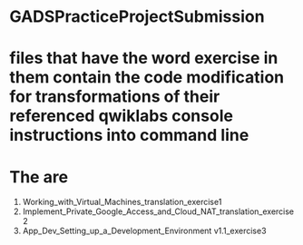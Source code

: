 # GADSPracticeProjectSubmission

# files that have the word exercise in them contain the code modification for transformations of their referenced qwiklabs console instructions into command line 
 # The are 
 1. Working_with_Virtual_Machines_translation_exercise1 
 2. Implement_Private_Google_Access_and_Cloud_NAT_translation_exercise2
 3. App_Dev_Setting_up_a_Development_Environment v1.1_exercise3
